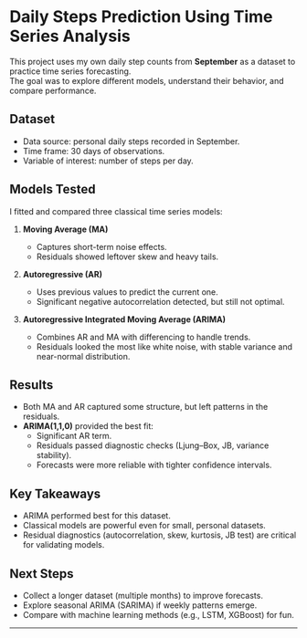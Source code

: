 # Daily Steps Prediction Using Time Series Analysis

This project uses my own daily step counts from **September** as a dataset to practice time series forecasting.  
The goal was to explore different models, understand their behavior, and compare performance.  

## Dataset
- Data source: personal daily steps recorded in September.  
- Time frame: 30 days of observations.  
- Variable of interest: number of steps per day.  

## Models Tested
I fitted and compared three classical time series models:

1. **Moving Average (MA)**  
   - Captures short-term noise effects.  
   - Residuals showed leftover skew and heavy tails.  

2. **Autoregressive (AR)**  
   - Uses previous values to predict the current one.  
   - Significant negative autocorrelation detected, but still not optimal.  

3. **Autoregressive Integrated Moving Average (ARIMA)**  
   - Combines AR and MA with differencing to handle trends.  
   - Residuals looked the most like white noise, with stable variance and near-normal distribution.  

## Results
- Both MA and AR captured some structure, but left patterns in the residuals.  
- **ARIMA(1,1,0)** provided the best fit:  
  - Significant AR term.  
  - Residuals passed diagnostic checks (Ljung–Box, JB, variance stability).  
  - Forecasts were more reliable with tighter confidence intervals.  

## Key Takeaways
- ARIMA performed best for this dataset.  
- Classical models are powerful even for small, personal datasets.  
- Residual diagnostics (autocorrelation, skew, kurtosis, JB test) are critical for validating models.  

## Next Steps
- Collect a longer dataset (multiple months) to improve forecasts.  
- Explore seasonal ARIMA (SARIMA) if weekly patterns emerge.  
- Compare with machine learning methods (e.g., LSTM, XGBoost) for fun.  

---
